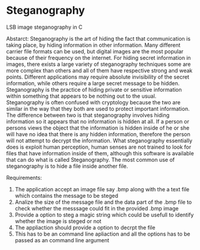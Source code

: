 # Steganography
LSB image steganography in C 


Abstarct:
Steganography is the art of hiding the fact that communication is taking place, by hiding
information in other information. Many different carrier file formats can be used, but
digital images are the most popular because of their frequency on the internet. For hiding
secret information in images, there exists a large variety of steganography techniques some
are more complex than others and all of them have respective strong and weak points.
Different applications may require absolute invisibility of the secret information, while
others require a large secret message to be hidden.
Steganography is the practice of hiding private or sensitive information within something
that appears to be nothing out to the usual. Steganography is often confused with
cryptology because the two are similar in the way that they both are used to protect
important information. The difference between two is that steganography involves hiding
information so it appears that no information is hidden at all. If a person or persons views
the object that the information is hidden inside of he or she will have no idea that there is
any hidden information, therefore the person will not attempt to decrypt the information.
What steganography essentially does is exploit human perception, human senses are not
trained to look for files that have information inside of them, although this software is
available that can do what is called Steganography. The most common use of steganography
is to hide a file inside another file.


Requirements:
1)	The application accept an image file say .bmp along with the a text file which
	contains the message to be steged
2)	Analize the size of the message file and the data part of the .bmp file to check
	whether the messsage could fit in the provided .bmp image
3)	Provide a option to steg a magic string which could be usefull to identify whether the
	image is steged or not
4)	The appliaction should provide a option to decrpt the file
5)	This has to be an command line apliaction and all the options has to be passed as an
	command line argument
